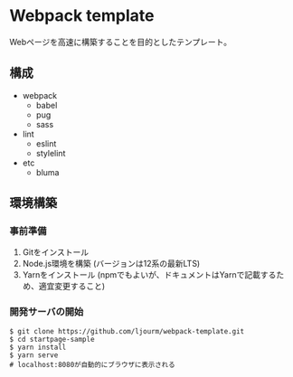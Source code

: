 # Webpack template

Webページを高速に構築することを目的としたテンプレート。

## 構成

- webpack
  - babel
  - pug
  - sass
- lint
  - eslint
  - stylelint
- etc
  - bluma

## 環境構築

### 事前準備

1. Gitをインストール
1. Node.js環境を構築 (バージョンは12系の最新LTS)
1. Yarnをインストール (npmでもよいが、ドキュメントはYarnで記載するため、適宜変更すること)

### 開発サーバの開始

```
$ git clone https://github.com/ljourm/webpack-template.git
$ cd startpage-sample
$ yarn install
$ yarn serve
# localhost:8080が自動的にブラウザに表示される
```
